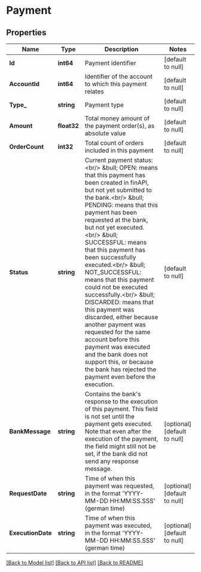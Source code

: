 # Payment

## Properties
Name | Type | Description | Notes
------------ | ------------- | ------------- | -------------
**Id** | **int64** | Payment identifier | [default to null]
**AccountId** | **int64** | Identifier of the account to which this payment relates | [default to null]
**Type_** | **string** | Payment type | [default to null]
**Amount** | **float32** | Total money amount of the payment order(s), as absolute value | [default to null]
**OrderCount** | **int32** | Total count of orders included in this payment | [default to null]
**Status** | **string** | Current payment status:&lt;br/&gt; &amp;bull; OPEN: means that this payment has been created in finAPI, but not yet submitted to the bank.&lt;br/&gt; &amp;bull; PENDING: means that this payment has been requested at the bank, but not yet executed.&lt;br/&gt; &amp;bull; SUCCESSFUL: means that this payment has been successfully executed.&lt;br/&gt; &amp;bull; NOT_SUCCESSFUL: means that this payment could not be executed successfully.&lt;br/&gt; &amp;bull; DISCARDED: means that this payment was discarded, either because another payment was requested for the same account before this payment was executed and the bank does not support this, or because the bank has rejected the payment even before the execution. | [default to null]
**BankMessage** | **string** | Contains the bank&#39;s response to the execution of this payment. This field is not set until the payment gets executed. Note that even after the execution of the payment, the field might still not be set, if the bank did not send any response message. | [optional] [default to null]
**RequestDate** | **string** | Time of when this payment was requested, in the format &#39;YYYY-MM-DD HH:MM:SS.SSS&#39; (german time) | [optional] [default to null]
**ExecutionDate** | **string** | Time of when this payment was executed, in the format &#39;YYYY-MM-DD HH:MM:SS.SSS&#39; (german time) | [optional] [default to null]

[[Back to Model list]](../README.md#documentation-for-models) [[Back to API list]](../README.md#documentation-for-api-endpoints) [[Back to README]](../README.md)


